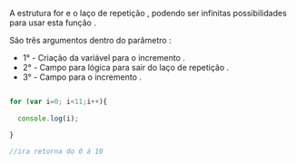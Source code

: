 <p> A estrutura for e o laço de repetição , podendo ser infinitas possibilidades para usar esta função . </p>

<p> São três argumentos dentro do parâmetro :</p>

* 1° - Criação da variável para o incremento .
* 2° - Campo para lógica para sair do laço de repetição .
* 3° - Campo para o incremento .

```javascript

for (var i=0; i<11;i++){
   
  console.log(i);

} 

//ira retorna do 0 á 10 

```